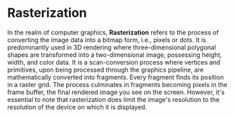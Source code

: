 # Rasterization

In the realm of computer graphics, **Rasterization** refers to the process of converting the image data into a bitmap form, i.e., pixels or dots. It is predominantly used in 3D rendering where three-dimensional polygonal shapes are transformed into a two-dimensional image, possessing height, width, and color data. It is a scan-conversion process where vertices and primitives, upon being processed through the graphics pipeline, are mathematically converted into fragments. Every fragment finds its position in a raster grid. The process culminates in fragments becoming pixels in the frame buffer, the final rendered image you see on the screen. However, it's essential to note that rasterization does limit the image's resolution to the resolution of the device on which it is displayed.
